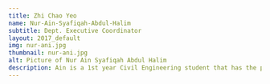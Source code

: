 ```yaml
---
title: Zhi Chao Yeo
name: Nur-Ain-Syafiqah-Abdul-Halim
subtitle: Dept. Executive Coordinator
layout: 2017_default
img: nur-ani.jpg
thumbnail: nur-ani.jpg
alt: Picture of Nur Ain Syafiqah Abdul Halim
description: Ain is a 1st year Civil Engineering student that has the passion of empowering Malaysian youth especially in STEM areas through the inception of MSTC. Her involvement in KYoutreach and NALS gave her the insights on the role of youth in assisting the development of a country and equipped her with excellent leadership qualities.
---
```

